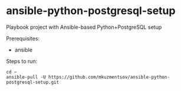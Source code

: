 # ansible-python-postgresql-setup
Playbook project with Ansible-based Python+PostgreSQL setup

Prerequisites:

- ansible


Steps to run:

```
cd ~
ansible-pull -U https://github.com/mkuzmentsov/ansible-python-postgresql-setup.git
```

